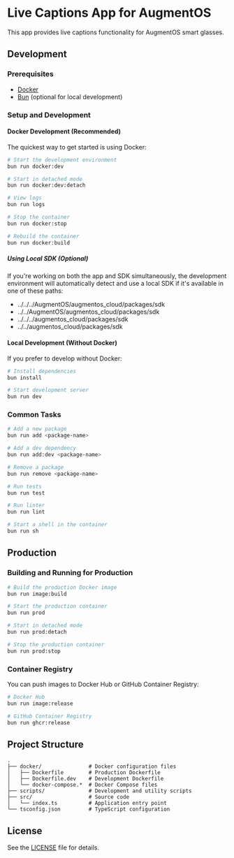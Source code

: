 # Live Captions App for AugmentOS

This app provides live captions functionality for AugmentOS smart glasses.

## Development

### Prerequisites

- [Docker](https://www.docker.com/products/docker-desktop)
- [Bun](https://bun.sh/) (optional for local development)

### Setup and Development

#### Docker Development (Recommended)

The quickest way to get started is using Docker:

```bash
# Start the development environment
bun run docker:dev

# Start in detached mode
bun run docker:dev:detach

# View logs
bun run logs

# Stop the container
bun run docker:stop

# Rebuild the container
bun run docker:build
```

##### Using Local SDK (Optional)

If you're working on both the app and SDK simultaneously, the development environment will automatically detect and use a local SDK if it's available in one of these paths:
- ../../../AugmentOS/augmentos_cloud/packages/sdk
- ../../AugmentOS/augmentos_cloud/packages/sdk
- ../../../augmentos_cloud/packages/sdk
- ../../augmentos_cloud/packages/sdk

#### Local Development (Without Docker)

If you prefer to develop without Docker:

```bash
# Install dependencies
bun install

# Start development server
bun run dev
```

### Common Tasks

```bash
# Add a new package
bun run add <package-name>

# Add a dev dependency
bun run add:dev <package-name>

# Remove a package
bun run remove <package-name>

# Run tests
bun run test

# Run linter
bun run lint

# Start a shell in the container
bun run sh
```

## Production

### Building and Running for Production

```bash
# Build the production Docker image
bun run image:build

# Start the production container
bun run prod

# Start in detached mode
bun run prod:detach

# Stop the production container
bun run prod:stop
```

### Container Registry

You can push images to Docker Hub or GitHub Container Registry:

```bash
# Docker Hub
bun run image:release

# GitHub Container Registry
bun run ghcr:release
```

## Project Structure

```
.
├── docker/               # Docker configuration files
│   ├── Dockerfile        # Production Dockerfile
│   ├── Dockerfile.dev    # Development Dockerfile
│   └── docker-compose.*  # Docker Compose files
├── scripts/              # Development and utility scripts
├── src/                  # Source code
│   └── index.ts          # Application entry point
└── tsconfig.json         # TypeScript configuration
```

## License

See the [LICENSE](LICENSE) file for details.
